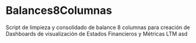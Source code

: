 # Balances8Columnas
Script de limpieza y consolidado de balance 8 columnas para creación de Dashboards de visualización de Estados Financieros y Métricas LTM
asd
